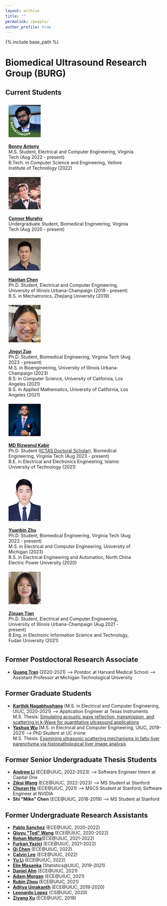 ```yaml
---
layout: archive
title: ""
permalink: /people/
author_profile: true
---
```


{% include base_path %}

Biomedical Ultrasound Research Group (BURG)
======

## Current Students
<style>
.container {
  display: table;  #The container is needed to keep the column width consistent among rows.  
}

.row {
  width: 100%;
  height: 100%;
  display:table-row;
}
  
.column {
  float: left;
  padding: 10px;
}

.left {
  width: 20%;
  display: table-cell;
  vertical-align: middle;
}

.right {
  width: 80%;
  display: table-cell;
  vertical-align: middle;
}
  
@media screen and (max-width: 600px) {
  .column {
    width: 100%;
  }
  .left {
    width: 150px;
  }
}  
</style>

<div container>
  
<div class="row">
  <div class="column left">
    <div class="member__avatar">
      <img src="/images/img/students/Benny Antony.jpg" align="left" class="member__avatar" alt="Benny Antony"> 
    </div>
  </div>
  <div class="column right">
    <div class="member profile">
      <a href="https://www.linkedin.com/in/benny-antony-213a4b19b/"><strong>Benny Antony</strong></a> <br>
      M.S. Student, Electrical and Computer Engineering, Virginia Tech (Aug 2022 - present)<br>
      B.Tech. in Computer Science and Engineering, Vellore Institute of Technology (2022) <br>
    </div>
  </div>
</div>

<div class="row">
  <div class="column left">
    <div class="member__avatar">
      <img src="/images/img/students/Connor Murphy.jpg" align="left" class="member__avatar" alt="Connor Murphy"> 
    </div>
  </div>
  <div class="column right">
    <div class="member profile">
      <a href="https://www.linkedin.com/in/connor-murphy5974/"><strong>Connor Murphy</strong></a> <br>
      Undergraduate Student, Biomedical Engineering, Virginia Tech (Aug 2020 - present)   <br>
    </div>
  </div>
</div>

<div class="row">
  <div class="column left">
    <div class="member__avatar">
      <img src="/images/img/students/Haotian Chen.jpg" align="left" class="member__avatar" alt="Haotian Chen"> 
    </div>
  </div>
  <div class="column right">
    <div class="member profile">
      <a href="https://www.linkedin.com/in/haotian-chen-6b207115a/"><strong>Haotian Chen</strong></a> <br>
      Ph.D. Student, Electrical and Computer Engineering, University of Illinois Urbana-Champaign (2019 - present)<br>
      B.S. in Mechatronics, Zhejiang University (2019) <br>
    </div>
  </div>
</div>

<div class="row">
  <div class="column left">
    <div class="member__avatar">
      <img src="/images/img/students/Jingyi Zuo.jpg" align="left" class="member__avatar" alt="Jingyi Zuo"> 
    </div>
  </div>
  <div class="column right">
    <div class="member profile">
      <a href="https://www.linkedin.com/in/jingyi-zuo-540618194/"><strong>Jingyi Zuo</strong></a> <br>
      Ph.D. Student, Biomedical Engineering, Virginia Tech (Aug 2023 - present)<br>
      M.S. in Bioengineering, University of Illinois Urbana-Champaign (2023)<br>
      B.S. in Computer Science, University of California, Los Angeles (2021)<br>
      B.S. in Applied Mathematics, University of California, Los Angeles (2021)<br>
    </div>
  </div>
</div>

<div class="row">
  <div class="column left">
    <div class="member__avatar">
      <img src="/images/img/students/MD Rizwanul Kabir.jpg" align="left" class="member__avatar" alt="MD Rizwanul Kabir"> 
    </div>
  </div>
  <div class="column right">
    <div class="member profile">
      <a href="https://www.linkedin.com/in/md-rizwanul-kabir-415912152/"><strong>MD Rizwanul Kabir</strong></a> <br>
      Ph.D. Student (<a href="https://ictas.vt.edu/education/doctoralscholars.html/">ICTAS Doctoral Scholar</a>), Biomedical Engineering, Virginia Tech (Aug 2023 - present)<br>
      B.E. in Electrical and Electronics Engineering, Islamic University of Technology (2021)<br>
    </div>
  </div>
</div>

<div class="row">
  <div class="column left">
    <div class="member__avatar">
      <img src="/images/img/students/Yuanbin Zhu.jpg" align="left" class="member__avatar" alt="Yuanbin Zhu"> 
    </div>
  </div>
  <div class="column right">
    <div class="member profile">
      <a href="https://www.linkedin.com/in/yuanbin-zhu-547471255/"><strong>Yuanbin Zhu</strong></a> <br>
      Ph.D. Student, Biomedical Engineering, Virginia Tech (Aug 2023 - present)<br>
      M.S. in Electrical and Computer Engineering, University of Michigan (2023) <br>
      B.S. in Electrical Engineering and Automation, North China Electric Power University (2020)<br>
    </div>
  </div>
</div>

<div class="row">
  <div class="column left">
    <div class="member__avatar">
      <img src="/images/img/students/Zixuan Tian.jpg" align="left" class="member__avatar" alt="Zixuan Tian"> 
    </div>
  </div>
  <div class="column right">
    <div class="member profile">
      <a href="https://www.linkedin.com/in/zixuan-tian-911b77223/"><strong>Zixuan Tian</strong></a> <br>
      Ph.D. Student, Electrical and Computer Engineering, University of Illinois Urbana-Champaign (Aug 2021 - present)<br>
      B.Eng. in Electronic Information Science and Technology, Fudan University (2021)<br>
    </div>
  </div>
</div>

</div>

## Former Postdoctoral Research Associate
- [**Quang Tran**](https://www.mtu.edu/cege/people/faculty-staff/faculty/tran/) (2020-2021) --> Postdoc at Harvard Medical School --> Assistant Professor at Michigan Technological University <br>

## Former Graduate Students
- [**Karthik Nagabhushana**](https://www.linkedin.com/in/karthik-nagabhushana-19a61818/) (M.S. in Electrical and Computer Engineering, UIUC, 2020-2021) --> Application Engineer at Texas Instruments <br>
  M.S. Thesis: <a href = "pdf link">Simulating acoustic wave reflection, transmission, and scattering in k-Wave for quantitative ultrasound applications </a> 
- [**Yashuo Wu**](https://www.linkedin.com/in/yashuo-wu-070199129/) (M.S. in Electrical and Computer Engineering, UIUC, 2019-2021) --> PhD Student at UC Irvine  <br>
  M.S. Thesis: <a href = "/pdfs/Wu_MS_Thesis_2021.pdf">Examining ultrasonic scattering mechanisms in fatty liver parenchyma via histopathological liver image analysis  </a>  
     
## Former Senior Undergraduate Thesis Students
- [**Andrew Li**](https://www.linkedin.com/in/andrew-li-3b1190165) (ECE@UIUC, 2022-2023) --> Software Engineer Intern at Capital One <br>
- [**Zikui Wang**](https://www.linkedin.com/in/zikui-wang/) (ECE@UIUC, 2022-2023) --> MS Student at Stanford <br>
- [**Churan He**](https://www.linkedin.com/in/churan-he/) (ECE@UIUC, 2021) --> MSCS Student at Stanford; Software Engineer at NVIDIA <br>
- **Shi "Mike" Chen** (ECE@UIUC, 2018-2019) --> MS Student at Stanford  <br>

## Former Undergraduate Research Assistants
- [**Pablo Sanchez**](https://www.linkedin.com/in/pablo-sanchez-jr/) (ECE@UIUC, 2020-2022)
- [**Qiuyu "Tod" Wang**](https://www.linkedin.com/in/qiuyu-wang-9887b41a2/) (ECE@UIUC, 2020-2022)
- [**Rohan Mohta**](https://www.linkedin.com/in/rohan-mohta/)(ECE@UIUC, 2021-2022)
- [**Furkan Yazici**](https://www.linkedin.com/in/furkan-yazici/) (ECE@UIUC, 2021-2022)
- [**Qi Chen**](https://www.linkedin.com/in/robbychen/) (ECE@UIUC, 2022)
- [**Calvin Lee**](https://www.linkedin.com/in/calvinlee3/) (ECE@UIUC, 2022)
- [**Yu Li**](https://www.linkedin.com/in/yu-li-37ba70223/) (ECE@UIUC, 2022)
- [**Elie Masanka**](https://www.linkedin.com/in/eliemasanka/) (Statistics@UIUC, 2019-2021)
- [**Daniel Ahn**](https://www.linkedin.com/in/daniel-ahn-37482919a) (ECE@UIUC, 2021)
- [**Adam Morgan**](https://www.linkedin.com/in/adam-awaleh-morgan/) (ECE@UIUC, 2021)
- [**Rubin Zhou**](https://www.linkedin.com/in/rui-zhou-146140258/) (ECE@UIUC, 2021)
- [**Aditya Umakanth**](https://www.linkedin.com/in/aditya-umakanth-932336125/) (ECE@UIUC, 2019-2020)
- [**Leonardo Lopez**](https://www.linkedin.com/in/le0198/) (CS@UIUC, 2020)
- [**Ziyang Xu**](https://www.linkedin.com/in/ziyang-xu-6558a8227) (ECE@UIUC, 2019)
